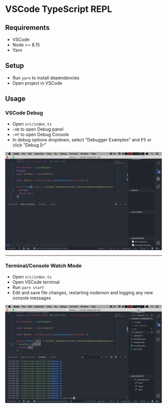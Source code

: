 # VSCode TypeScript REPL

## Requirements

- VSCode
- Node >= 8.15
- Yarn

## Setup

- Run `yarn` to install dependencies
- Open project in VSCode

## Usage

### VSCode Debug

- Open `src/index.ts`
- `⇧⌘D` to open Debug panel
- `⇧⌘Y` to open Debug Console
- In debug options dropdown, select "Debugger Examples" and <kbd>F5</kbd> or click "Debug ▷"

![assets/debug-repl.gif](assets/debug-repl.gif)

---

### Terminal/Console Watch Mode

- Open `src/index.ts`
- Open VSCode terminal
- Run `yarn start`
- Edit and save file changes, restarting nodemon and logging any new console messages

![assets/console.gif](assets/console.gif)
